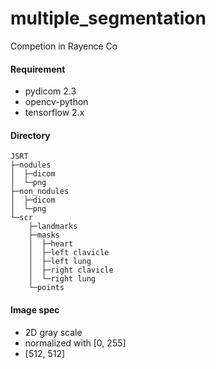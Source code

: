 # multiple_segmentation
Competion in Rayence Co

#### Requirement
- pydicom 2.3
- opencv-python
- tensorflow 2.x

#### Directory
```
JSRT
├─nodules
│  ├─dicom
│  └─png
├─non_nodules
│  ├─dicom
│  └─png
└─scr
    ├─landmarks
    ├─masks
    │  ├─heart
    │  ├─left clavicle
    │  ├─left lung
    │  ├─right clavicle
    │  └─right lung
    └─points
```

#### Image spec
- 2D gray scale
- normalized with [0, 255]
- [512, 512]
